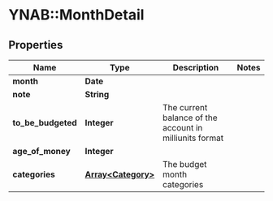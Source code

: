 # YNAB::MonthDetail

## Properties
Name | Type | Description | Notes
------------ | ------------- | ------------- | -------------
**month** | **Date** |  | 
**note** | **String** |  | 
**to_be_budgeted** | **Integer** | The current balance of the account in milliunits format | 
**age_of_money** | **Integer** |  | 
**categories** | [**Array&lt;Category&gt;**](Category.md) | The budget month categories | 


